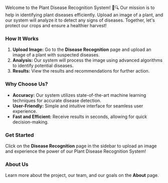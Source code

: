 Welcome to the Plant Disease Recognition System! 🌿🔍
Our mission is to help in identifying plant diseases efficiently. Upload an image of a plant, and our system will analyze it to detect any signs of diseases. Together, let's protect our crops and ensure a healthier harvest!
### How It Works
1. **Upload Image:** Go to the **Disease Recognition** page and upload an image of a plant with suspected diseases.
2. **Analysis:** Our system will process the image using advanced algorithms to identify potential diseases.
3. **Results:** View the results and recommendations for further action.
### Why Choose Us?
- **Accuracy:** Our system utilizes state-of-the-art machine learning techniques for accurate disease detection.
- **User-Friendly:** Simple and intuitive interface for seamless user experience.
- **Fast and Efficient:** Receive results in seconds, allowing for quick decision-making.
### Get Started
 Click on the **Disease Recognition** page in the sidebar to upload an image and experience the power of our Plant Disease Recognition System!
 ### About Us
 Learn more about the project, our team, and our goals on the **About** page.
